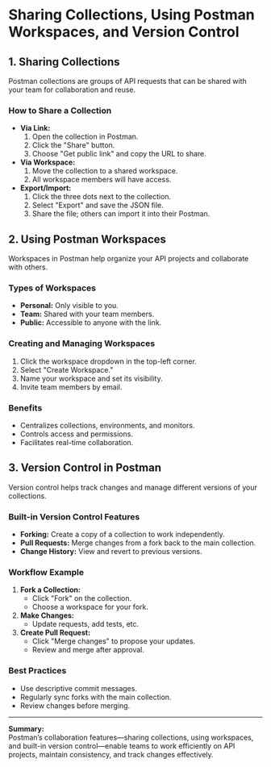 # Sharing Collections, Using Postman Workspaces, and Version Control

## 1. Sharing Collections

Postman collections are groups of API requests that can be shared with your team for collaboration and reuse.

### How to Share a Collection

- **Via Link:**  
    1. Open the collection in Postman.
    2. Click the "Share" button.
    3. Choose "Get public link" and copy the URL to share.
- **Via Workspace:**  
    1. Move the collection to a shared workspace.
    2. All workspace members will have access.
- **Export/Import:**  
    1. Click the three dots next to the collection.
    2. Select "Export" and save the JSON file.
    3. Share the file; others can import it into their Postman.

## 2. Using Postman Workspaces

Workspaces in Postman help organize your API projects and collaborate with others.

### Types of Workspaces

- **Personal:** Only visible to you.
- **Team:** Shared with your team members.
- **Public:** Accessible to anyone with the link.

### Creating and Managing Workspaces

1. Click the workspace dropdown in the top-left corner.
2. Select "Create Workspace."
3. Name your workspace and set its visibility.
4. Invite team members by email.

### Benefits

- Centralizes collections, environments, and monitors.
- Controls access and permissions.
- Facilitates real-time collaboration.

## 3. Version Control in Postman

Version control helps track changes and manage different versions of your collections.

### Built-in Version Control Features

- **Forking:** Create a copy of a collection to work independently.
- **Pull Requests:** Merge changes from a fork back to the main collection.
- **Change History:** View and revert to previous versions.

### Workflow Example

1. **Fork a Collection:**  
     - Click "Fork" on the collection.
     - Choose a workspace for your fork.
2. **Make Changes:**  
     - Update requests, add tests, etc.
3. **Create Pull Request:**  
     - Click "Merge changes" to propose your updates.
     - Review and merge after approval.

### Best Practices

- Use descriptive commit messages.
- Regularly sync forks with the main collection.
- Review changes before merging.

---

**Summary:**  
Postman’s collaboration features—sharing collections, using workspaces, and built-in version control—enable teams to work efficiently on API projects, maintain consistency, and track changes effectively.

